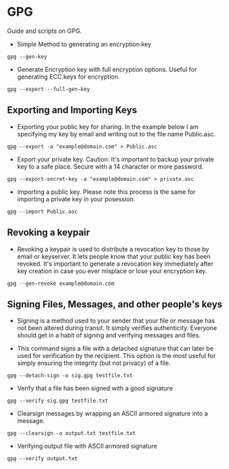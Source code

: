 # GPG
Guide and scripts on GPG.

- Simple Method to generating an encryption key
```
gpg --gen-key
```
- Generate Encryption key with full encryption options. Useful for generating ECC keys for encryption

```
gpg --expert --full-gen-key
```
## Exporting and Importing Keys
- Exporting your public key for sharing. In the example below I am specifying my key by email and writing out to the file name Public.asc.
```
gpg --export -a "example@domain.com" > Public.asc
```
- Export your private key. Caution: It's important to backup your private key to a safe place. Secure with a 14 character or more password.
```
gpg --export-secret-key -a "example@domain.com" > private.asc
```
- Importing a public key. Please note this process is the same for importing a private key in your posession.
```
gpg --import Public.asc
```
## Revoking a keypair
- Revoking a keypair is used to distribute a revocation key to those by email or keyserver. It lets people know that your public key has been revoked. 
It's important to generate a revocation key immediately after key creation in case you ever misplace or lose your encryption key.
```
gpg --gen-revoke example@domain.com
```
## Signing Files, Messages, and other people's keys
- Signing is a method used to your sender that your file or message has not been altered during transit. It simply verifies
authenticity. Everyone should get in a habit of signing and verifying messages and files. 

- This command signs a file with a detached signature that can later be used for verification by the recipient. 
This option is the most useful for simply ensuring the integrity (but not privacy) of a file.
```
gpg --detach-sign -o sig.gpg testfile.txt
```
- Verify that a file has been signed with a good signature
```
gpg --verify sig.gpg testfile.txt
```
- Clearsign messages by wrapping an ASCII armored signature into a message. 
```
gpg --clearsign -o output.txt testfile.txt
```
- Verifying output file with ASCII armored signature
```
gpg --verify output.txt
```
